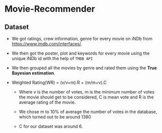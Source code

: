 # Movie-Recommender

## Dataset

- We got ratings, crew information, genre for every movie on iNDb from https://www.imdb.com/interfaces/.

- We then got the poster, plot and keywords for every movie using the unique iNDb id with the help of `TMDB API`

- We then grouped all the movies by genre and rated them using the **True Bayesian estimation**.
- Weighted Rating(WR) = (v/v+m).R + (m/m+v).C 

    - Where v is the number of votes, m is the minimum number of votes the movie should get to be considered, C is mean vote and R is the average rating of the movie.

    - We chose m to 10% of average the number of votes in the database, which turned out to be around 1380
    - C for our dataset was around 6.